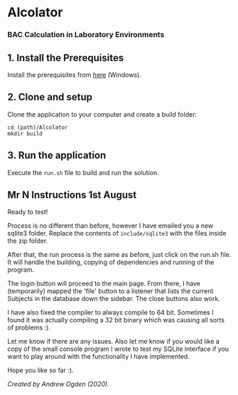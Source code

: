 # Alcolator
### BAC Calculation in Laboratory Environments
## 1. Install the Prerequisites

Install the prerequisites from [here](https://docs.ultralig.ht/docs/installing-prerequisites) (Windows).

## 2. Clone and setup

Clone the application to your computer and create a build folder:

```shell
cd (path)/Alcolator
mkdir build
```

## 3. Run the application

Execute the `run.sh` file to build and run the solution.

## Mr N Instructions 1st August

Ready to test!

Process is no different than before, however I have emailed you a new sqlite3 folder.
Replace the contents of `include/sqlite3` with the files inside the zip folder.

After that, the run process is the same as before, just click on the run.sh file. It will handle the building, copying of dependencies and running of the program.

The login button will proceed to the main page. From there, I have (temporarily) mapped the 'file' button to a listener that lists the current Subjects in the database down the sidebar. The close buttons also work.

I have also fixed the compiler to always compile to 64 bit. Sometimes I found it was actually compiling a 32 bit binary which was causing all sorts of problems :).

Let me know if there are any issues. Also let me know if you would like a copy of the small console program I wrote to test my SQLite interface if you want to play around with the functionality I have implemented.

Hope you like so far :).

*Created by Andrew Ogden (2020).*
